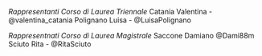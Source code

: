 *Rappresentanti Corso di Laurea Triennale*
Catania Valentina - @valentina\_catania
Polignano Luisa - @LuisaPolignano


*Rappresentnati Corso di Laurea Magistrale*
Saccone Damiano @Dami88m
Sciuto Rita - @RitaSciuto
